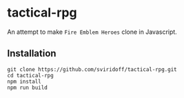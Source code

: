 # tactical-rpg

An attempt to make `Fire Emblem Heroes` clone in Javascript.

## Installation

```
git clone https://github.com/sviridoff/tactical-rpg.git
cd tactical-rpg
npm install
npm run build
```
